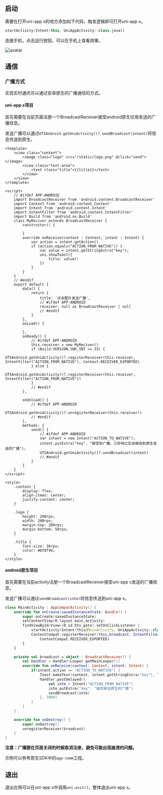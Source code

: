 ## 启动

需要在打开uni-app x的地方添加如下代码，触发逻辑即可打开uni-app x。

```kotlin
startActivity(Intent(this, UniAppActivity::class.java))
```

连接手机，点击运行按钮，可以在手机上查看效果。

![avatar](https://img.cdn.aliyun.dcloud.net.cn/nativedocs/5%2BSDK-android/image/7-6.png)


## 通信

### 广播方式

实现实时通讯可以通过安卓原生的广播通信的方式。

#### uni-app x项目

首先需要在当前页面注册一个BroadcastReceiver接受android原生应用发送的广播信息。

发送广播可以通过`UTSAndroid.getUniActivity()?.sendBroadcast(intent)`将信息传送到原生。

```uvue
<template>
	<view class="content">
		<image class="logo" src="/static/logo.png" @click="send"></image>
		<view class="text-area">
			<text class="title">{{title}}</text>
		</view>
	</view>
</template>

<script>
	// #ifdef APP-ANDROID
	import BroadcastReceiver from 'android.content.BroadcastReceiver'
	import Context from 'android.content.Context'
	import Intent from 'android.content.Intent'
	import IntentFilter from 'android.content.IntentFilter'
	import Build from 'android.os.Build'
	class MyReciver extends BroadcastReceiver {
		constructor() {

		}
		override onReceive(context : Context, intent : Intent) {
			var action = intent.getAction()
			if (action.equals("ACTION_FROM_NATIVE")) {
				var value = intent.getStringExtra("key");
				uni.showToast({
					title: value!!
				})
			}
		}
	}
	// #endif
	export default {
		data() {
			return {
				title: '点击图片发送广播',
				// #ifdef APP-ANDROID
				receiver: null as BroadcastReceiver | null
				// #endif
			}
		},
		onLoad() {

		},
		onReady() {
			// #ifdef APP-ANDROID
			this.receiver = new MyReciver()
			if (Build.VERSION.SDK_INT >= 33) {
				UTSAndroid.getUniActivity()?.registerReceiver(this.receiver, IntentFilter("ACTION_FROM_NATIVE"), Context.RECEIVER_EXPORTED)
			} else {
				UTSAndroid.getUniActivity()?.registerReceiver(this.receiver, IntentFilter("ACTION_FROM_NATIVE"))
			}
			// #endif
		},

		onUnload() {
			// #ifdef APP-ANDROID
			UTSAndroid.getUniActivity()?.unregisterReceiver(this.receiver!)
			// #endif
		},
		methods: {
			send() {
				// #ifdef APP-ANDROID
				var intent = new Intent("ACTION_TO_NATIVE");
				intent.putExtra("key", "接受到广播，三秒钟之后会接收到原生发送的广播");
				UTSAndroid.getUniActivity()?.sendBroadcast(intent)
				// #endif
			}
		}
	}
</script>

<style>
	.content {
		display: flex;
		align-items: center;
		justify-content: center;
	}

	.logo {
		height: 200rpx;
		width: 200rpx;
		margin-top: 200rpx;
		margin-bottom: 50rpx;
	}

	.title {
		font-size: 36rpx;
		color: #8f8f94;
	}
</style>
```

#### android原生项目

首先需要在当前activity注册一个BroadcastReceiver接受uni-app x发送的广播信息。

发送广播可以通过`sendBroadcast(inte)`将信息传送到uni-app x。

```kotlin
class MainActivity : AppCompatActivity() {
    override fun onCreate(savedInstanceState: Bundle?) {
        super.onCreate(savedInstanceState)
        setContentView(R.layout.main_activity)
        findViewById<View>(R.id.btn_goto).setOnClickListener {
            startActivity(Intent(this@MainActivity, UniAppActivity::class.java))
            ContextCompat.registerReceiver(this,broadcast, IntentFilter("ACTION_TO_NATIVE"),
                ContextCompat.RECEIVER_EXPORTED)
        }
    }

    private val broadcast = object : BroadcastReceiver() {
        val handler = Handler(Looper.getMainLooper())
        override fun onReceive(context: Context, intent: Intent) {
            if(intent.action == "ACTION_TO_NATIVE") {
                Toast.makeText(context, intent.getStringExtra("key"), Toast.LENGTH_SHORT).show()
                handler.postDelayed({
                    val inte = Intent("ACTION_FROM_NATIVE")
                    inte.putExtra("key", "接受来自原生的广播")
                    sendBroadcast(inte)
                }, 3000)
            }
        }
    }

    override fun onDestroy() {
        super.onDestroy()
        unregisterReceiver(broadcast)
    }
}
```

**注意：广播要在页面关闭的时候取消注册，避免可能出现崩溃的问题。**

示例可以参考原生SDK中的`app-comm`工程。

## 退出

退出应用可以在uni-app x中调用`uni.exit()`，整体退出uni-app x。